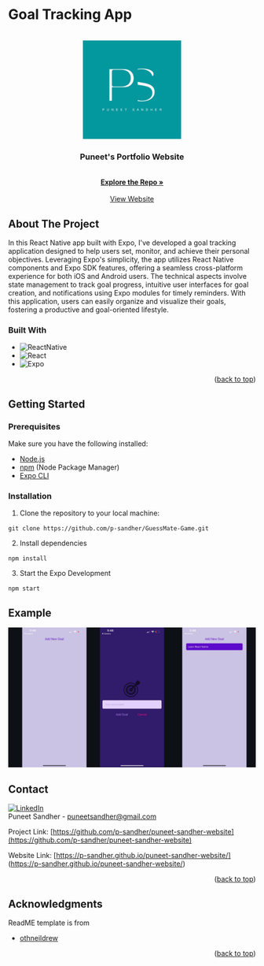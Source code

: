 # Goal Tracking App

<!-- Improved compatibility of back to top link: See: https://github.com/othneildrew/Best-README-Template/pull/73 -->
<a name="readme-top"></a>
<!--
*** Thanks for checking out the Best-README-Template. If you have a suggestion
*** that would make this better, please fork the repo and create a pull request
*** or simply open an issue with the tag "enhancement".
*** Don't forget to give the project a star!
*** Thanks again! Now go create something AMAZING! :D
-->



<!-- PROJECT SHIELDS -->
<!--
*** I'm using markdown "reference style" links for readability.
*** Reference links are enclosed in brackets [ ] instead of parentheses ( ).
*** See the bottom of this document for the declaration of the reference variables
*** for contributors-url, forks-url, etc. This is an optional, concise syntax you may use.
*** https://www.markdownguide.org/basic-syntax/#reference-style-links
-->



<!-- PROJECT LOGO -->
<br />
<div align="center">
  <a href="https://github.com/p-sandher/puneet-sandher-website">
    <img src="puneet-sandher-logo.png" alt="Logo" width="200" height="200">
  </a>

<h3 align="center">Puneet's Portfolio Website</h3>

  <p align="center">
    <br />
    <a href="https://github.com/p-sandher/Goal-Tracking-App"><strong>Explore the Repo »</strong></a>
    <br />
    <br />
    <a href="https://p-sandher.github.io/puneet-sandher-website/">View Website</a>

  </p>
</div>



<!-- ABOUT THE PROJECT -->
## About The Project

In this React Native app built with Expo, I've developed a goal tracking application designed to help users set, monitor, and achieve their personal objectives. Leveraging Expo's simplicity, the app utilizes React Native components and Expo SDK features, offering a seamless cross-platform experience for both iOS and Android users. The technical aspects involve state management to track goal progress, intuitive user interfaces for goal creation, and notifications using Expo modules for timely reminders. With this application, users can easily organize and visualize their goals, fostering a productive and goal-oriented lifestyle.

### Built With

* ![ReactNative](https://img.shields.io/badge/react_native-%2320232a.svg?style=for-the-badge&logo=react&logoColor=%2361DAFB)
* ![React](https://img.shields.io/badge/react-%2320232a.svg?style=for-the-badge&logo=react&logoColor=%2361DAFB)
* ![Expo](https://img.shields.io/badge/expo-1C1E24?style=for-the-badge&logo=expo&logoColor=#D04A37)

<p align="right">(<a href="#readme-top">back to top</a>)</p>

## Getting Started
### Prerequisites

Make sure you have the following installed:

- [Node.js](https://nodejs.org/)
- [npm](https://www.npmjs.com/) (Node Package Manager)
- [Expo CLI](https://docs.expo.dev/get-started/installation/)

### Installation

1. Clone the repository to your local machine:

  ```
  git clone https://github.com/p-sandher/GuessMate-Game.git
  ```
2.  Install dependencies
  ```
  npm install
  ```
3. Start the Expo Development
  ```
  npm start
  ```

## Example

![Website Screen Shot][interface-screenshot]

<!-- CONTACT -->
## Contact


[![LinkedIn][linkedin-shield]][linkedin-url]
<br />
Puneet Sandher -  puneetsandher@gmail.com

Project Link: [https://github.com/p-sandher/puneet-sandher-website](https://github.com/p-sandher/puneet-sandher-website)

Website Link: [https://p-sandher.github.io/puneet-sandher-website/] (https://p-sandher.github.io/puneet-sandher-website/)

<p align="right">(<a href="#readme-top">back to top</a>)</p>



<!-- ACKNOWLEDGMENTS -->
## Acknowledgments
ReadME template is from 
* [othneildrew](https://github.com/othneildrew/Best-README-Template)

<p align="right">(<a href="#readme-top">back to top</a>)</p>

<!-- MARKDOWN LINKS & IMAGES -->
<!-- https://www.markdownguide.org/basic-syntax/#reference-style-links -->


[linkedin-shield]: https://img.shields.io/badge/linkedin-f75c7e.svg?style=for-the-badge&logo=linkedin&logoColor=white
[linkedin-url]: https://www.linkedin.com/in/puneet-sandher/
[interface-screenshot]: goal-tracking-demo.jpeg


